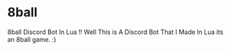 # 8ball
8ball Discord Bot In Lua !!
Well This is  A Discord Bot That I Made In Lua
its an 8ball game.
:)
